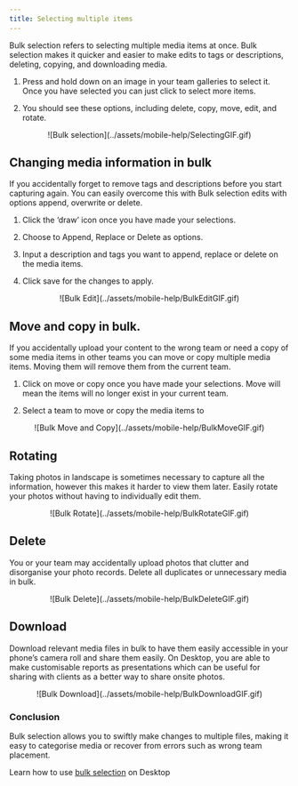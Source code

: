 ```yaml
---
title: Selecting multiple items
---
```


Bulk selection refers to selecting multiple media items at once. Bulk selection makes it quicker and easier to make edits to tags or descriptions, deleting, copying, and downloading media.

1)	Press and hold down on an image in your team galleries to select it. Once you have selected you can just click to select more items.

2)	You should see these options, including delete, copy, move, edit, and rotate.

<center>
![Bulk selection](../assets/mobile-help/SelectingGIF.gif)
</center>

## Changing media information in bulk
If you accidentally forget to remove tags and descriptions before you start capturing again. You can easily overcome this with Bulk selection edits with options append, overwrite or delete.

1)	Click the ‘draw’ icon once you have made your selections.

2)	Choose to Append, Replace or Delete as options.

3)	Input a description and tags you want to append, replace or delete on the media items.

4)	Click save for the changes to apply.

<center>
![Bulk Edit](../assets/mobile-help/BulkEditGIF.gif)
</center>

## Move and copy in bulk.
If you accidentally upload your content to the wrong team or need a copy of some media items in other teams you can move or copy multiple media items. Moving them will remove them from the current team.

1)	Click on move or copy once you have made your selections. Move will mean the items will no longer exist in your current team.

2)	Select a team to move or copy the media items to

<center>
![Bulk Move and Copy](../assets/mobile-help/BulkMoveGIF.gif)
</center>

## Rotating
Taking photos in landscape is sometimes necessary to capture all the information, however this makes it harder to view them later. Easily rotate your photos without having to individually edit them.

<center>
![Bulk Rotate](../assets/mobile-help/BulkRotateGIF.gif)
</center>

## Delete
You or your team may accidentally upload photos that clutter and disorganise your photo records. Delete all duplicates or unnecessary media in bulk.

<center>
![Bulk Delete](../assets/mobile-help/BulkDeleteGIF.gif)
</center>

## Download
Download relevant media files in bulk to have them easily accessible in your phone’s camera roll and share them easily. On Desktop, you are able to make customisable reports as presentations which can be useful for sharing with clients as a better way to share onsite photos.

<center>
![Bulk Download](../assets/mobile-help/BulkDownloadGIF.gif)
</center>

### Conclusion

Bulk selection allows you to swiftly make changes to multiple files, making it easy to categorise media or recover from errors such as wrong team placement. 

Learn how to use [bulk selection](https://support.builtview.com/media-basics/bulk-selection/) on Desktop 
